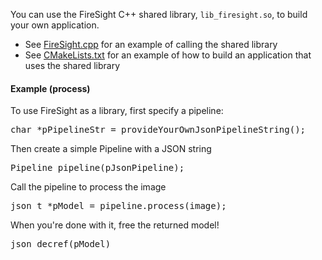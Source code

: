You can use the FireSight C++ shared library, `lib_firesight.so`, to build your own application.

* See [FireSight.cpp](https://github.com/firepick1/FireSight/blob/master/FireSight.cpp) for an example of calling the shared library
* See [CMakeLists.txt](https://github.com/firepick1/FireSight/blob/master/CMakeLists.txt) for an example of how to build an application that uses the shared library

#### Example (process)
To use FireSight as a library, first specify a pipeline:
<pre>char *pPipelineStr = provideYourOwnJsonPipelineString();</pre>

Then create a simple Pipeline with a JSON string
<pre>Pipeline pipeline(pJsonPipeline);</pre>

Call the pipeline to process the image
<pre>json_t *pModel = pipeline.process(image);</pre>

When you're done with it, free the returned model!
<pre>json_decref(pModel)</pre>

